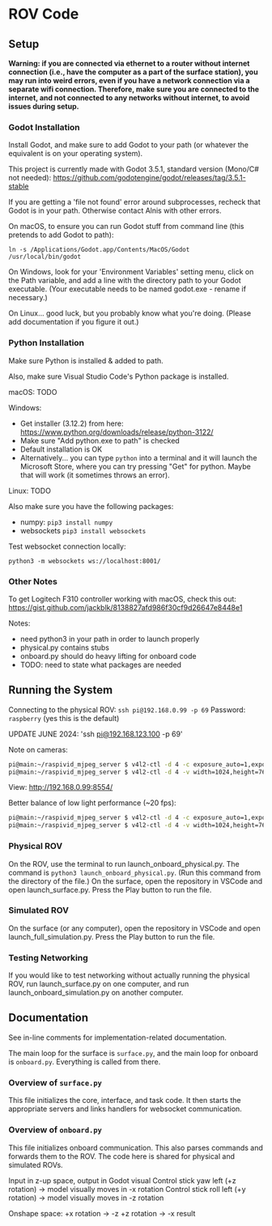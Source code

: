 # ROV Code
## Setup

**Warning: if you are connected via ethernet to a router without internet connection (i.e., have the computer as a part of the surface station), you may run into weird errors, even if you have a network connection via a separate wifi connection. Therefore, make sure you are connected to the internet, and not connected to any networks without internet, to avoid issues during setup.**

### Godot Installation

Install Godot, and make sure to add Godot to your path (or whatever the equivalent is on your operating system).

This project is currently made with Godot 3.5.1, standard version (Mono/C# not needed): https://github.com/godotengine/godot/releases/tag/3.5.1-stable

If you are getting a 'file not found' error around subprocesses, recheck that Godot is in your path. Otherwise contact Alnis with other errors. 

On macOS, to ensure you can run Godot stuff from command line (this pretends to add Godot to path):

```ln -s /Applications/Godot.app/Contents/MacOS/Godot /usr/local/bin/godot```

On Windows, look for your 'Environment Variables' setting menu, click on the Path variable, and add a line with the directory path to your Godot executable. (Your executable needs to be named godot.exe - rename if necessary.)

On Linux... good luck, but you probably know what you're doing. (Please add documentation if you figure it out.)

### Python Installation

Make sure Python is installed & added to path.

Also, make sure Visual Studio Code's Python package is installed.

macOS: TODO

Windows:
* Get installer (3.12.2) from here: https://www.python.org/downloads/release/python-3122/
* Make sure "Add python.exe to path" is checked
* Default installation is OK
* Alternatively... you can type `python` into a terminal and it will launch the Microsoft Store, where you can try pressing "Get" for python. Maybe that will work (it sometimes throws an error).

Linux: TODO

Also make sure you have the following packages:

* numpy: `pip3 install numpy`
* websockets `pip3 install websockets`

Test websocket connection locally:

```python3 -m websockets ws://localhost:8001/```

### Other Notes

To get Logitech F310 controller working with macOS, check this out:
https://gist.github.com/jackblk/8138827afd986f30cf9d26647e8448e1

Notes:
- need python3 in your path in order to launch properly
- physical.py contains stubs
- onboard.py should do heavy lifting for onboard code
- TODO: need to state what packages are needed

## Running the System

Connecting to the physical ROV:
`ssh pi@192.168.0.99 -p 69`
Password: `raspberry` (yes this is the default)

UPDATE JUNE 2024: 'ssh pi@192.168.123.100 -p 69' 

Note on cameras:
```sh
pi@main:~/raspivid_mjpeg_server $ v4l2-ctl -d 4 -c exposure_auto=1,exposure_absolute=300,brightness=0,gain=100
pi@main:~/raspivid_mjpeg_server $ v4l2-ctl -d 4 -v width=1024,height=768,pixelformat='MJPG' --stream-mmap --stream-to - | raspivid_mjpeg_server
```

View: http://192.168.0.99:8554/

Better balance of low light performance (~20 fps):
```sh
pi@main:~/raspivid_mjpeg_server $ v4l2-ctl -d 4 -c exposure_auto=1,exposure_absolute=500,brightness=32,contrast=32,gamma=100,gain=100,saturation=128
pi@main:~/raspivid_mjpeg_server $ v4l2-ctl -d 4 -v width=1024,height=768,pixelformat='MJPG' --stream-mmap --stream-to - | raspivid_mjpeg_server
```


### Physical ROV
On the ROV, use the terminal to run launch_onboard_physical.py. The command is `python3 launch_onboard_physical.py`. (Run this command from the directory of the file.)
On the surface, open the repository in VSCode and open launch_surface.py. Press the Play button to run the file. 

### Simulated ROV
On the surface (or any computer), open the repository in VSCode and open launch_full_simulation.py. Press the Play button to run the file. 

### Testing Networking
If you would like to test networking without actually running the physical ROV, run launch_surface.py on one computer, and run launch_onboard_simulation.py on another computer.

## Documentation
See in-line comments for implementation-related documentation.

The main loop for the surface is `surface.py`, and the main loop for onboard is `onboard.py`. Everything is called from there. 

### Overview of `surface.py`
This file initializes the core, interface, and task code. It then starts the appropriate servers and links handlers for websocket communication. 

### Overview of `onboard.py`
This file initializes onboard communication. This also parses commands and forwards them to the ROV. The code here is shared for physical and simulated ROVs. 





Input in z-up space, output in Godot visual
Control stick yaw left (+z rotation) -> model visually moves in -x rotation
Control stick roll left (+y rotation) -> model visually moves in -z rotation



Onshape space:
+x rotation -> -z
+z rotation -> -x result
